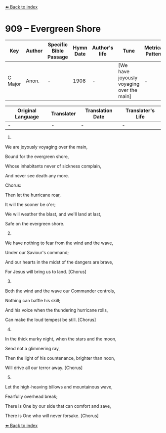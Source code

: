 [⬅️ Back to index](../README.md)

# 909 – Evergreen Shore

Key | Author   | Specific Bible Passage     |Hymn Date |Author's life |Tune |Metrical Pattern   |Composer/Source
-- | --------- | ---------------------------|----------|--------------|-----|-------------------|-------------  
C Major |Anon. |- |1908 |- |[We have joyously voyaging over the main] |- |Bradbury

Original Language | Translater | Translation Date   | Translater's Life  
----------------- | --------- | --------------------|-------------     
\- |- |- |-




1.

We are joyously voyaging over the main,

Bound for the evergreen shore,

Whose inhabitants never of sickness complain,

And never see death any more.



Chorus:

Then let the hurricane roar,

It will the sooner be o'er;

We will weather the blast, and we'll land at last,

Safe on the evergreen shore.



2.

We have nothing to fear from the wind and the wave,

Under our Saviour's command;

And our hearts in the midst of the dangers are brave,

For Jesus will bring us to land.  [Chorus]



3.

Both the wind and the wave our Commander controls,

Nothing can baffle his skill;

And his voice when the thundering hurricane rolls,

Can make the loud tempest be still.  [Chorus]



4.

In the thick murky night, when the stars and the moon,

Send not a glimmering ray,

Then the light of his countenance, brighter than noon,

Will drive all our terror away.  [Chorus]



5.

Let the high-heaving billows and mountainous wave,

Fearfully overhead break;

There is One by our side that can comfort and save,

There is One who will never forsake.  [Chorus]

[⬅️ Back to index](../README.md)
